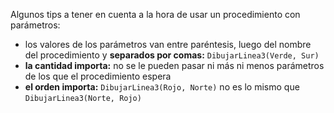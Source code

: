 Algunos tips a tener en cuenta a la hora de usar un procedimiento con parámetros:

- los valores de los parámetros van entre paréntesis, luego del nombre del procedimiento y **separados por comas:** `DibujarLinea3(Verde, Sur)`
- **la cantidad importa:** no se le pueden pasar ni más ni menos parámetros de los que el procedimiento espera
- **el orden importa:** `DibujarLinea3(Rojo, Norte)` no es lo mismo que `DibujarLinea3(Norte, Rojo)`